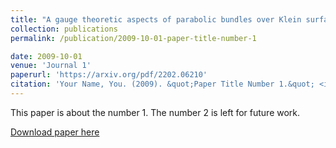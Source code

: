 ```yaml
---
title: "A gauge theoretic aspects of parabolic bundles over Klein surfaces"
collection: publications
permalink: /publication/2009-10-01-paper-title-number-1

date: 2009-10-01
venue: 'Journal 1'
paperurl: 'https://arxiv.org/pdf/2202.06210'
citation: 'Your Name, You. (2009). &quot;Paper Title Number 1.&quot; <i>Journal 1</i>. 1(1).'
---
```

This paper is about the number 1. The number 2 is left for future work.

[Download paper here](https://arxiv.org/pdf/2202.06210)

